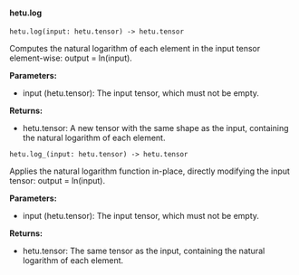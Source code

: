 #### hetu.log

```
hetu.log(input: hetu.tensor) -> hetu.tensor
```

Computes the natural logarithm of each element in the input tensor element-wise: output = ln(input).

**Parameters:**

* input (hetu.tensor): The input tensor, which must not be empty.

**Returns:**

* hetu.tensor: A new tensor with the same shape as the input, containing the natural logarithm of each element.

```
hetu.log_(input: hetu.tensor) -> hetu.tensor
```

Applies the natural logarithm function in-place, directly modifying the input tensor: output = ln(input).

**Parameters:**

* input (hetu.tensor): The input tensor, which must not be empty.

**Returns:**

* hetu.tensor: The same tensor as the input, containing the natural logarithm of each element.

